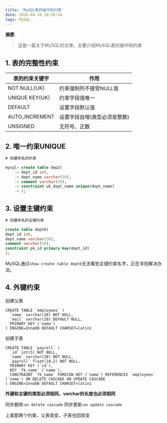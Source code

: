 ```yaml
---
title: 'MySQL表的操作和约束'
date: 2016-04-10 10:56:54
tags: MySQL
---
```


__摘要__:
> 这是一篇关于MySQL的文章，主要介绍MySQL表的操作和约束


<!-- more -->
## 1. 表的完整性约束

|表的约束关键字|作用|
|----|----|
|NOT NULL(UK)|约束强制列不接受NULL值|
|UNIQUE KEY(UK)|约束字段值唯一|
|DEFAULT|设置字段默认值|
|AUTO_INCREMENT|设置字段自增(类型必须是整数)|
|UNSIGNED|无符号，正数|

## 2. 唯一约束UNIQUE

```sql
# 创建命名的约束

mysql> create table dep2(
    -> dept_id int,
    -> dept_name varchar(30),
    -> comment varchar(50),
    -> constraint uk_dept_name unique(dept_name)
    -> );
```

## 3. 设置主键约束

```sql
# 创建命名的主键约束

create table dept6(
dept_id int,
dept_name varchar(30),
comment varchar(50),
constraint pk_id primary key(dept_id)
);
```

MySQL通过`show create table dept6`无法看到主键约束名字，正在寻找解决办法。

## 4. 外键约束

创建父表

```
CREATE TABLE `employees` (
  `name` varchar(20) NOT NULL,
  `mail` varchar(20) DEFAULT NULL,
  PRIMARY KEY (`name`)
) ENGINE=InnoDB DEFAULT CHARSET=latin1
```

创建子表

```
CREATE TABLE `payroll` (
  `id` int(5) NOT NULL,
  `name` varchar(20) NOT NULL,
  `payroll` float(10,2) NOT NULL,
  PRIMARY KEY (`id`),
  KEY `fk_name` (`name`),
  CONSTRAINT `fk_name` FOREIGN KEY (`name`) REFERENCES `employees` (`name`) ON DELETE CASCADE ON UPDATE CASCADE
) ENGINE=InnoDB DEFAULT CHARSET=latin1

```

**外键和主键的类型必须相同，varchar的长度也必须相同**

同步删除:`on delete cascade`
同步更新:`on update cascade`

上面那两个约束，父表改变，子表也回改变
